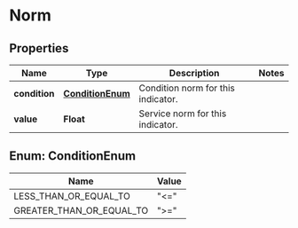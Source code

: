 # Norm

## Properties

 Name          | Type                                | Description                        | Notes 
---------------|-------------------------------------|------------------------------------|-------
 **condition** | [**ConditionEnum**](#ConditionEnum) | Condition norm for this indicator. |
 **value**     | **Float**                           | Service norm for this indicator.   |

<a name="ConditionEnum"></a>

## Enum: ConditionEnum

 Name                     | Value                  
--------------------------|------------------------
 LESS_THAN_OR_EQUAL_TO    | &quot;&lt;&#x3D;&quot; 
 GREATER_THAN_OR_EQUAL_TO | &quot;&gt;&#x3D;&quot; 




